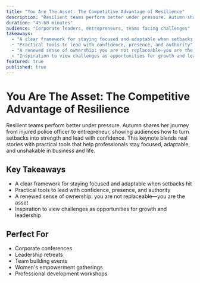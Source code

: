 ```yaml
---
title: "You Are The Asset: The Competitive Advantage of Resilience"
description: "Resilient teams perform better under pressure. Autumn shares her journey from injured police officer to entrepreneur, showing audiences how to turn setbacks into strength and lead with confidence."
duration: "45-60 minutes"
audience: "Corporate leaders, entrepreneurs, teams facing challenges"
takeaways:
  - "A clear framework for staying focused and adaptable when setbacks hit"
  - "Practical tools to lead with confidence, presence, and authority"
  - "A renewed sense of ownership: you are not replaceable—you are the asset"
  - "Inspiration to view challenges as opportunities for growth and leadership"
featured: true
published: true
---
```


# You Are The Asset: The Competitive Advantage of Resilience

Resilient teams perform better under pressure. Autumn shares her journey from injured police officer to entrepreneur, showing audiences how to turn setbacks into strength and lead with confidence. This keynote blends real stories with practical tools that help professionals stay focused, adaptable, and unshakable in business and life.

## Key Takeaways

- A clear framework for staying focused and adaptable when setbacks hit
- Practical tools to lead with confidence, presence, and authority
- A renewed sense of ownership: you are not replaceable—you are the asset
- Inspiration to view challenges as opportunities for growth and leadership

## Perfect For

- Corporate conferences
- Leadership retreats
- Team building events
- Women's empowerment gatherings
- Professional development workshops


